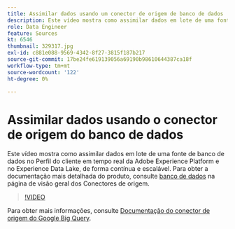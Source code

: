 ```yaml
---
title: Assimilar dados usando um conector de origem de banco de dados
description: Este vídeo mostra como assimilar dados em lote de uma fonte de banco de dados no Perfil do cliente em tempo real da Adobe Experience Platform e no Experience Data Lake, de forma contínua e escalável.
role: Data Engineer
feature: Sources
kt: 6546
thumbnail: 329317.jpg
exl-id: c881e088-9569-4342-8f27-3815f187b217
source-git-commit: 17be24fe619139056a69190b98610644387ca18f
workflow-type: tm+mt
source-wordcount: '122'
ht-degree: 0%

---
```


# Assimilar dados usando o conector de origem do banco de dados

Este vídeo mostra como assimilar dados em lote de uma fonte de banco de dados no Perfil do cliente em tempo real da Adobe Experience Platform e no Experience Data Lake, de forma contínua e escalável. Para obter a documentação mais detalhada do produto, consulte [banco de dados](https://experienceleague.adobe.com/docs/experience-platform/sources/home.html?lang=en#database) na página de visão geral dos Conectores de origem.

>[!VIDEO](https://video.tv.adobe.com/v/329317?quality=12&learn=on)

Para obter mais informações, consulte [Documentação do conector de origem do Google Big Query](https://experienceleague.adobe.com/docs/experience-platform/sources/ui-tutorials/create/databases/bigquery.html).
